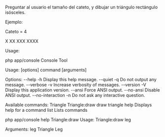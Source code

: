 Preguntar al usuario el tamaño del cateto, y dibujar un triángulo rectángulo isósceles.

Ejemplo:

Cateto = 4

X
XX
XXX
XXXX



Usage:

php app/console
Console Tool

Usage:
  [options] command [arguments]

Options:
  --help           -h Display this help message.
  --quiet          -q Do not output any message.
  --verbose        -v Increase verbosity of messages.
  --version        -V Display this application version.
  --ansi              Force ANSI output.
  --no-ansi           Disable ANSI output.
  --no-interaction -n Do not ask any interactive question.

Available commands:
Triangle
  Triangle:draw   draw triangle
  help            Displays help for a command
  list            Lists commands


php app/console help Triangle:draw
Usage:
 Triangle:draw leg

Arguments:
 leg  Triangle Leg

